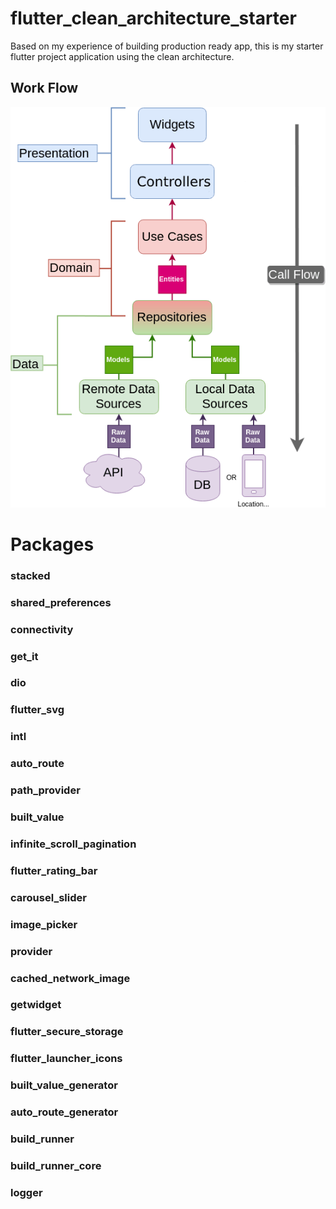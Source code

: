# flutter_clean_architecture_starter

Based on my experience of building production ready app, this is my starter flutter project application using the clean architecture.


## Work Flow

![alt text](images/Clean-Architecture-Flutter-Diagram.png?raw=true)

# Packages 
  ### stacked
  ### shared_preferences
  ### connectivity
  ### get_it
  ### dio
  ### flutter_svg
  ### intl
  ### auto_route
  ### path_provider
  ### built_value
  ### infinite_scroll_pagination
  ### flutter_rating_bar
  ### carousel_slider
  ### image_picker
  ### provider
  ### cached_network_image
  ### getwidget
  ### flutter_secure_storage
  ### flutter_launcher_icons
  ### built_value_generator
  ### auto_route_generator
  ### build_runner
  ### build_runner_core
  ### logger

